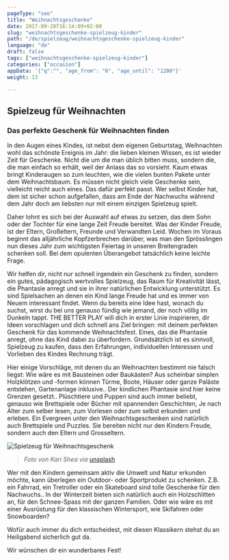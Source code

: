 ```yaml
---
pageType: "seo"
title: "Weihnachtsgeschenke"
date: 2017-09-20T16:14:09+02:00
slug: "weihnachtsgeschenke-spielzeug-kinder"
path: "/de/spielzeug/weihnachtsgeschenke-spielzeug-kinder"
language: "de"
draft: false
tags: ["weihnachtsgeschenke-spielzeug-kinder"]
categories: ["occasion"]
appData: '{"q":"", "age_from": "0", "age_until": "1200"}'
weight: 13

---
```


## Spielzeug für Weihnachten

### Das perfekte Geschenk für Weihnachten finden

In den Augen eines Kindes, ist nebst dem eigenen Geburtstag, Weihnachten wohl das schönste Ereignis im Jahr: die lieben kleinen Wissen, es ist wieder Zeit für Geschenke. Nicht die um die man üblich bitten muss, sondern die, die man einfach so erhält, weil der Anlass das so vorsieht. Kaum etwas bringt Kinderaugen so zum leuchten, wie die vielen bunten Pakete unter dem Weihnachtsbaum. Es müssen nicht gleich viele Geschenke  sein, vielleicht reicht auch eines. Das dafür perfekt passt. Wer selbst Kinder hat, dem ist sicher schon aufgefallen, dass am Ende der Nachwuchs während dem Jahr doch am liebsten nur mit einem einzigen Spielzeug spielt.

Daher lohnt es sich bei der Auswahl auf etwas zu setzen, das dem Sohn oder der Tochter für eine lange Zeit Freude bereitet.
Was der Kinder Freude, ist der Eltern, Großeltern, Freunde und Verwandten Leid. Wochen im Voraus beginnt das alljährliche Kopfzerbrechen darüber, was man den Sprösslingen nun dieses Jahr zum wichtigsten Feiertag in unseren Breitengraden schenken soll. Bei dem opulenten Überangebot tatsächlich keine leichte Frage.

Wir helfen dir, nicht nur schnell irgendein ein Geschenk zu finden, sondern ein gutes, pädagogisch wertvolles Spielzeug, das Raum für Kreativität lässt, die Phantasie anregt und sie in ihrer natürlichen Entwicklung unterstützt. Es sind Spielsachen an denen ein Kind lange Freude hat und es immer von Neuem interessant findet.
Wenn du bereits eine Idee hast, wonach du suchst, wirst du bei uns genauso fündig wie jemand, der noch völlig im Dunkeln tappt. THE BETTER PLAY will dich in erster Linie inspirieren, dir Ideen vorschlagen und dich schnell ans Ziel bringen: mit deinem perfekten Geschenk für das kommende Weihnachtsfest. Eines, das die Phantasie anregt, ohne das Kind dabei zu überfordern. Grundsätzlich ist es sinnvoll, Spielzeug zu kaufen, dass den Erfahrungen, individuellen Interessen und Vorlieben des Kindes Rechnung trägt.

Hier einige Vorschläge, mit denen du an Weihnachten bestimmt nie falsch liegst: Wie wäre es mit Bausteinen oder Baukästen? Aus scheinbar simplen Holzklötzen und -formen können Türme, Boote, Häuser oder ganze Paläste entstehen, Gartenanlage inklusive.. Der kindlichen Phantasie sind hier keine Grenzen gesetzt.. Plüschtiere und Puppen sind auch immer beliebt, genauso wie Brettspiele oder Bücher mit spannenden Geschichten, Je nach Alter zum selber lesen, zum Vorlesen oder zum selbst erkunden und erleben. Ein Evergreen unter den Weihnachtsgeschenken sind natürlich auch Brettspiele und Puzzles. Sie bereiten nicht nur den Kindern Freude, sondern auch den Eltern und Grosseltern.

![Spielzeug für Weihnachtsgeschenk](https://d33wubrfki0l68.cloudfront.net/70e732e7907dcd58ee12076f961713fbdf1282b2/6123a/images/spielzeug-weihnachtsgeschenk.jpg "")
 <blockquote>
  <p><em>Foto von Kari Shea via</em> <a href="https://unsplash.com/photos/VfWkdMue5Jc">unsplash</a></p>
</blockquote>

Wer mit den Kindern gemeinsam aktiv die Umwelt und Natur erkunden möchte, kann überlegen ein Outdoor- oder Sportprodukt zu schenken. Z.B. ein Fahrrad, ein Tretroller oder ein Skateboard sind tolle Geschenke für den Nachwuchs.. In der Winterzeit bieten sich natürlich auch ein Holzschlitten an, für den Schnee-Spass mit der ganzen Familien. Oder wie wäre es mit einer Ausrüstung für den klassischen Wintersport, wie Skifahren oder Snowboarden?

Wofür auch immer du dich entscheidest, mit diesen Klassikern stehst du an Heiligabend sicherlich gut da.

Wir wünschen dir ein wunderbares Fest!
